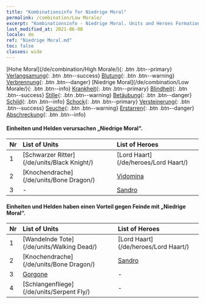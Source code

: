 ```yaml
---
title: "Kombinationsinfo for Niedrige Moral"
permalink: /combination/Low Morale/
excerpt: "Kombinationsinfo - Niedrige Moral. Units and Heroes Formation."
last_modified_at: 2021-06-08
locale: de
ref: "Niedrige Moral.md"
toc: false
classes: wide
---
```


  [Hohe Moral](/de/combination/High Morale/){: .btn .btn--primary} [Verlangsamung](/de/combination/Slow/){: .btn .btn--success} [Blutung](/de/combination/Bleeding/){: .btn .btn--warning} [Verbrennung](/de/combination/Burning/){: .btn .btn--danger} [Niedrige Moral](/de/combination/Low Morale/){: .btn .btn--info} [Krankheit](/de/combination/Disease/){: .btn .btn--primary} [Blindheit](/de/combination/Blind/){: .btn .btn--success} [Stille](/de/combination/Silence/){: .btn .btn--warning} [Betäubung](/de/combination/Stun/){: .btn .btn--danger} [Schild](/de/combination/Shield/){: .btn .btn--info} [Schock](/de/combination/Static/){: .btn .btn--primary} [Versteinerung](/de/combination/Petrify/){: .btn .btn--success} [Seuche](/de/combination/Plague/){: .btn .btn--warning} [Erstarren](/de/combination/Freeze/){: .btn .btn--danger} [Abschreckung](/de/combination/Deterrence/){: .btn .btn--info} 


#### Einheiten und Helden verursachen „Niedrige Moral“.

  | Nr |  List of Units  | List of Heroes | 
  |:---|:----------------|:---------------| 
  | 1 | [Schwarzer Ritter](/de/units/Black Knight/) | [Lord Haart](/de/heroes/Lord Haart/) |
  | 2 | [Knochendrache](/de/units/Bone Dragon/) | [Vidomina](/de/heroes/Vidomina/) |
  | 3 | - | [Sandro](/de/heroes/Sandro/) |


#### Einheiten und Helden haben einen Vorteil gegen Feinde mit „Niedrige Moral“.

  | Nr |  List of Units  | List of Heroes | 
  |:---|:----------------|:---------------| 
  | 1 | [Wandelnde Tote](/de/units/Walking Dead/) | [Lord Haart](/de/heroes/Lord Haart/) |
  | 2 | [Knochendrache](/de/units/Bone Dragon/) | [Sandro](/de/heroes/Sandro/) |
  | 3 | [Gorgone](/de/units/Gorgon/) | - |
  | 4 | [Schlangenfliege](/de/units/Serpent Fly/) | - |

